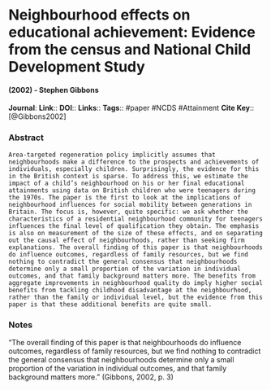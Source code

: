 # Neighbourhood effects on educational achievement: Evidence from the census and National Child Development Study
#### (2002) - Stephen Gibbons
**Journal**: 
**Link**:: 
**DOI**:: 
**Links**:: 
**Tags**:: #paper #NCDS #Attainment 
**Cite Key**:: [@Gibbons2002]

### Abstract

```
Area-targeted regeneration policy implicitly assumes that neighbourhoods make a difference to the prospects and achievements of individuals, especially children. Surprisingly, the evidence for this in the British context is sparse. To address this, we estimate the impact of a child’s neighbourhood on his or her final educational attainments using data on British children who were teenagers during the 1970s. The paper is the first to look at the implications of neighbourhood influences for social mobility between generations in Britain. The focus is, however, quite specific: we ask whether the characteristics of a residential neighbourhood community for teenagers influences the final level of qualification they obtain. The emphasis is also on measurement of the size of these effects, and on separating out the causal effect of neighbourhoods, rather than seeking firm explanations. The overall finding of this paper is that neighbourhoods do influence outcomes, regardless of family resources, but we find nothing to contradict the general consensus that neighbourhoods determine only a small proportion of the variation in individual outcomes, and that family background matters more. The benefits from aggregate improvements in neighbourhood quality do imply higher social benefits from tackling childhood disadvantage at the neighbourhood, rather than the family or individual level, but the evidence from this paper is that these additional benefits are quite small.
```

### Notes

“The overall finding of this paper is that neighbourhoods do influence outcomes, regardless of family resources, but we find nothing to contradict the general consensus that neighbourhoods determine only a small proportion of the variation in individual outcomes, and that family background matters more.” (Gibbons, 2002, p. 3)